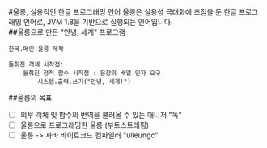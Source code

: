 #울릉, 실용적인 한글 프로그래밍 언어
울릉은 실용성 극대화에 초점을 둔 한글 프로그래밍 언어로, JVM 1.8을 기반으로 실행되는 언어입니다.  
##울릉으로 만든 "안녕, 세계" 프로그램
```
한국.메인.울릉 제작

들춰진 객체 시작점:
    들춰진 정적 함수 시작점 : 문장의 배열 인자 요구
        시스템.출력.쓰기("안녕, 세계!")
```
##울릉의 목표
- [ ] 외부 객체 및 함수의 번역을 불러올 수 있는 매니저 "독"
- [ ] 울릉으로 프로그래밍한 울릉 (부트스트래핑)
- [ ] 울릉 -> 자바 바이트코드 컴파일러 "ulleungc"